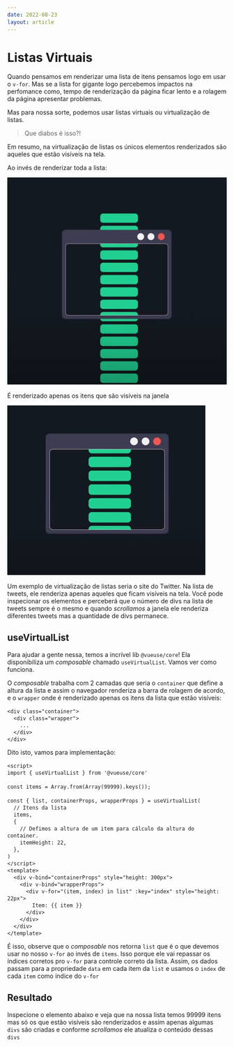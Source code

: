 ```yaml
---
date: 2022-08-23
layout: article
---
```


# Listas Virtuais

Quando pensamos em renderizar uma lista de itens pensamos logo em usar o `v-for`. Mas se a lista for gigante logo percebemos impactos na perfomance como, tempo de renderização da página ficar lento e a rolagem da página apresentar problemas.

Mas para nossa sorte, podemos usar listas virtuais ou virtualização de listas.

> Que diabos é isso?!

Em resumo, na virtualização de listas os únicos elementos renderizados são aqueles que estão visíveis na tela.

Ao invés de renderizar toda a lista:

![Lista completa](/images/complete-list.png)

É renderizado apenas os itens que são visíveis na janela

![Lista virtual](/images/virtual-list.png)

Um exemplo de virtualização de listas seria o site do Twitter. Na lista de tweets, ele renderiza apenas aqueles que ficam visíveis na tela. Você pode inspecionar os elementos e perceberá que o número de divs na lista de tweets sempre é o mesmo e quando _scrollamos_ a janela ele renderiza diferentes tweets mas a quantidade de divs permanece.

## useVirtualList

Para ajudar a gente nessa, temos a incrível lib `@vueuse/core`! Ela disponibiliza um _composable_ chamado `useVirtualList`. Vamos ver como funciona.

O _composable_ trabalha com 2 camadas que seria o `container` que define a altura da lista e assim o navegador renderiza a barra de rolagem de acordo, e o `wrapper` onde é renderizado apenas os itens da lista que estão visíveis:

```html{1,2}
<div class="container">
  <div class="wrapper">
    ...
  </div>
</div>
```

Dito isto, vamos para implementação:

```vue
<script>
import { useVirtualList } from '@vueuse/core'

const items = Array.from(Array(99999).keys());

const { list, containerProps, wrapperProps } = useVirtualList(
  // Itens da lista
  items,
  {
    // Defimos a altura de um item para cálculo da altura do container.
    itemHeight: 22,
  },
)
</script>
<template>
  <div v-bind="containerProps" style="height: 300px">
    <div v-bind="wrapperProps">
      <div v-for="(item, index) in list" :key="index" style="height: 22px">
        Item: {{ item }}
      </div>
    </div>
  </div>
</template>
```

É isso, observe que o _composable_ nos retorna `list` que é o que devemos usar no nosso `v-for` ao invés de `items`. Isso porque ele vai repassar os índices corretos pro `v-for` para controle correto da lista. Assim, os dados passam para a propriedade `data` em cada item da `list` e usamos o `index` de cada `item` como índice do `v-for`

## Resultado

Inspecione o elemento abaixo e veja que na nossa lista temos 99999 itens mas só os que estão visíveis são renderizados e assim apenas algumas `divs` são criadas e conforme _scrollamos_ ele atualiza o conteúdo dessas `divs`

<VirtualList />